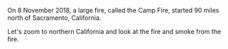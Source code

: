 <p>On 8 November 2018, a large fire, called the Camp Fire, started 90 miles north of Sacramento, California.</p>
<p>Let's zoom to northern California and look at the fire and smoke from the fire.</p>
